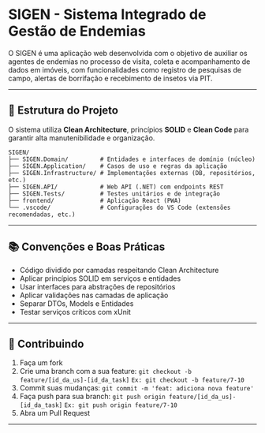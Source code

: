 # SIGEN - Sistema Integrado de Gestão de Endemias

O SIGEN é uma aplicação web desenvolvida com o objetivo de auxiliar os agentes de endemias no processo de visita, coleta e acompanhamento de dados em imóveis, com funcionalidades como registro de pesquisas de campo, alertas de borrifação e recebimento de insetos via PIT.

---

## 📁 Estrutura do Projeto

O sistema utiliza **Clean Architecture**, princípios **SOLID** e **Clean Code** para garantir alta manutenibilidade e organização.

```
SIGEN/
├── SIGEN.Domain/         # Entidades e interfaces de domínio (núcleo)
├── SIGEN.Application/    # Casos de uso e regras da aplicação
├── SIGEN.Infrastructure/ # Implementações externas (DB, repositórios, etc.)
├── SIGEN.API/            # Web API (.NET) com endpoints REST
├── SIGEN.Tests/          # Testes unitários e de integração
├── frontend/             # Aplicação React (PWA)
└── .vscode/              # Configurações do VS Code (extensões recomendadas, etc.)
```

---

## 📚 Convenções e Boas Práticas

- Código dividido por camadas respeitando Clean Architecture
- Aplicar princípios SOLID em serviços e entidades
- Usar interfaces para abstrações de repositórios
- Aplicar validações nas camadas de aplicação
- Separar DTOs, Models e Entidades
- Testar serviços críticos com xUnit

---

## 🧠 Contribuindo

1. Faça um fork
2. Crie uma branch com a sua feature:
   `git checkout -b feature/[id_da_us]-[id_da_task]`
   `Ex: git checkout -b feature/7-10`
3. Commit suas mudanças:
   `git commit -m 'feat: adiciona nova feature'`
4. Faça push para sua branch:
   `git push origin feature/[id_da_us]-[id_da_task]`
   `Ex: git push origin feature/7-10`
5. Abra um Pull Request


---
